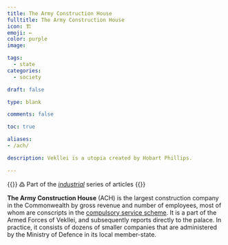 ```yaml
---
title: The Army Construction House
fulltitle: The Army Construction House
icon: 🏗️
emoji: ←
color: purple
image: 

tags: 
  - state
categories:
  - society

draft: false

type: blank

comments: false

toc: true

aliases:
- /ach/

description: Vekllei is a utopia created by Hobart Phillips.

---
```

{{<note>}}
߷ Part of the *[industrial](/industry/)* series of articles
{{</note>}}

**The Army Construction House** (ACH) is the largest construction company in the Commonwealth by gross revenue and number of employees, most of whom are conscripts in the [compulsory service scheme](/corsosva/). It is a part of the Armed Forces of Vekllei, and subsequently reports directly to the palace. In practice, it consists of dozens of smaller companies that are administered by the Ministry of Defence in its local member-state.